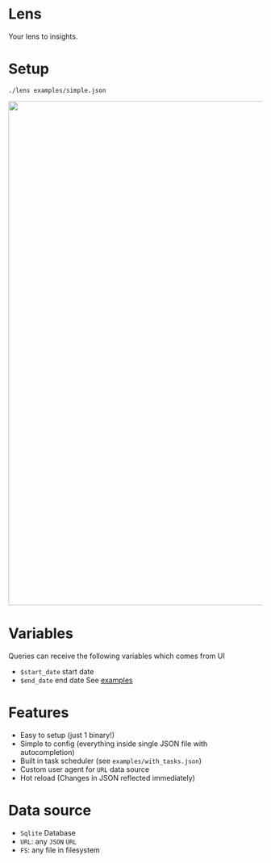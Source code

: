 # Lens

Your lens to insights.

# Setup
```console
./lens examples/simple.json
```

<img width=1000 src="https://github.com/thewh1teagle/Lens/assets/61390950/12bc9528-1945-4fbd-a6c3-90cdcef1ddcd" />



# Variables

Queries can receive the following variables which comes from UI

- `$start_date` start date
- `$end_date` end date
See [examples](examples)

# Features

- Easy to setup (just 1 binary!)
- Simple to config (everything inside single JSON file with autocompletion)
- Built in task scheduler (see `examples/with_tasks.json`)
- Custom user agent for `URL` data source
- Hot reload (Changes in JSON reflected immediately)

# Data source
- `Sqlite` Database
- `URL`: any `JSON` `URL`
- `FS`: any file in filesystem
